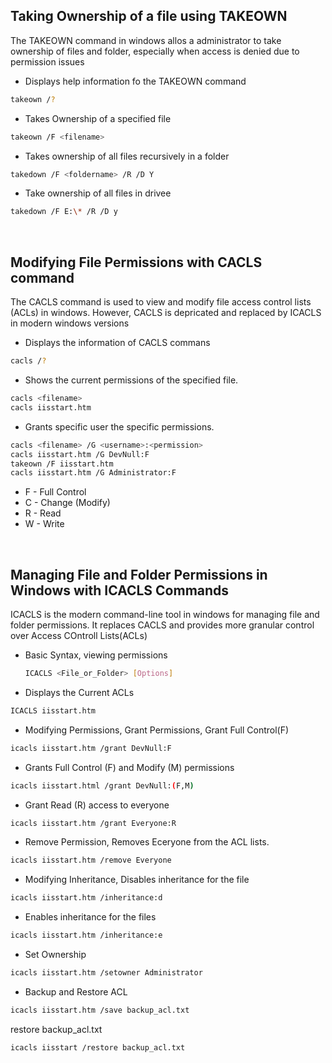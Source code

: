 

##  Taking Ownership of a file using TAKEOWN

The TAKEOWN command in windows allos a administrator to take ownership of files and folder, especially when access is denied due to permission issues


* Displays help information fo the TAKEOWN command

```bash
takeown /?
```

* Takes Ownership of a specified file

```bash
takeown /F <filename>
```

* Takes ownership of all files recursively in a folder

```bash
takedown /F <foldername> /R /D Y
```

* Take ownership of all files in drivee

```bash
takedown /F E:\* /R /D y
```

</br>

##  Modifying File Permissions with CACLS command

The CACLS command is used to view and modify file access control lists (ACLs) in windows. However, CACLS is depricated and replaced by ICACLS in modern windows versions

* Displays the information of CACLS commans

```bash
cacls /?
```

* Shows the current permissions of the specified file.

```bash
cacls <filename>
cacls iisstart.htm
```

* Grants specific user the specific permissions.

```bash
cacls <filename> /G <username>:<permission>
cacls iisstart.htm /G DevNull:F
takeown /F iisstart.htm
cacls iisstart.htm /G Administrator:F
```

* F - Full Control
* C - Change (Modify)
* R - Read
* W - Write

</br>

##  Managing File and Folder Permissions in Windows with ICACLS Commands

ICACLS is the modern command-line tool in windows for managing file and folder permissions. It replaces CACLS and provides more granular control over Access COntroll Lists(ACLs)

* Basic Syntax, viewing permissions

  ```bash
  ICACLS <File_or_Folder> [Options]
  ```

* Displays the Current ACLs

```bash
ICACLS iisstart.htm
```

* Modifying Permissions, Grant Permissions, Grant Full Control(F)

```bash
icacls iisstart.htm /grant DevNull:F
```

* Grants Full Control (F) and Modify (M) permissions

```bash
icacls iisstart.html /grant DevNull:(F,M)
```

* Grant Read (R) access to everyone

```bash
icacls iisstart.htm /grant Everyone:R
```

* Remove Permission, Removes Eceryone from the ACL lists.

```bash
icacls iisstart.htm /remove Everyone
```

* Modifying Inheritance, Disables inheritance for the file

```bash
icacls iisstart.htm /inheritance:d
```


* Enables inheritance for the files

```bash
icacls iisstart.htm /inheritance:e
```

* Set Ownership

```bash
icacls iisstart.htm /setowner Administrator
```

* Backup and Restore ACL 

```bash
icacls iisstart.htm /save backup_acl.txt
```

restore backup_acl.txt

```bash
icacls iisstart /restore backup_acl.txt
```
